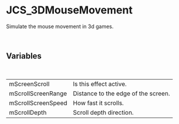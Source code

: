 <div id="content-header">
  <h1>JCS_3DMouseMovement</h1>
</div>

<p>
  Simulate the mouse movement in 3d games.
</p>


<br/>
<h2>Variables</h2>
<br/>

<table>
  <tr>
    <td>mScreenScroll</td>
    <td>Is this effect active.</td>
  </tr>
  <tr>
    <td>mScrollScreenRange</td>
    <td>Distance to the edge of the screen.</td>
  </tr>
  <tr>
    <td>mScrollScreenSpeed</td>
    <td>How fast it scrolls.</td>
  </tr>
  <tr>
    <td>mScrollDepth</td>
    <td>Scroll depth direction.</td>
  </tr>
</table>
